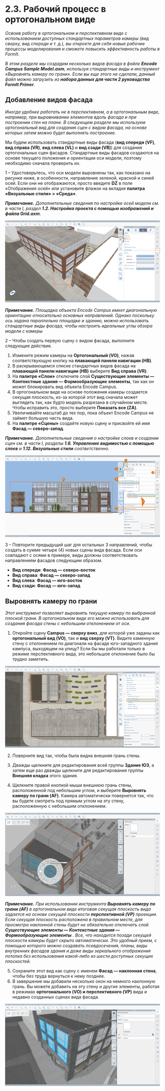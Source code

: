 # 2.3. Рабочий процесс в ортогональном виде

_Освоив работу в ортогональном и перспективном виде с использованием доступных стандартных параметров камеры \(вид сверху, вид спереди и т. д.\), вы откроете для себя новые рабочие процессы моделирования и сможете повысить эффективность работы в FormIt._

_В этом разделе мы создадим несколько видов фасада в файле_ _**Encode Campus Sample Model.axm**, используя стандартные виды и инструмент «Выровнять камеру по грани». Если вы еще этого не сделали, данный файл можно загрузить из_ _**набора данных для части 2 руководства FormIt Primer**._

## Добавление видов фасада

_Иногда удобнее работать не в перспективном, а в ортогональным виде, например, при выравнивании элементов вдоль фасада и при построении стен на плане. В следующем разделе мы используем ортогональный вид для создания сцен с видом фасада, на основе которых затем можно будет выполнять построение._

Мы будем использовать стандартные виды фасада \(**вид спереди \(VF\)**, **вид справа \(VR\)**, **вид слева \(VL\)** и **вид сзади \(VB\)**\) для создания ортогональных сцен фасадов. Стандартные виды фасадов создаются на основе текущего положения и ориентации оси модели, поэтому необходимо сначала проверить их.

1 – Удостоверьтесь, что оси модели выровнены так, как показано на рисунке ниже, в особенности, направление зеленой, красной и синей осей. Если они не отображаются, просто введите **DZ** в поле «Отображение осей» или установите флажок на вкладке **палитра «Визуальные стили» &gt; «Среда»**.

_**Примечание.**_ _Дополнительные сведения по настройке осей модели см. в части I, раздел_ _**1.2. Настройка проекта с помощью изображений и файла Grid.axm**_.

![](../../.gitbook/assets/0%20%287%29.png)

_**Примечание.** Площадка объекта Encode Campus имеет диагональную ориентацию относительно основных направлений. Однако поскольку ось задана параллельно площадке и зданию, можно использовать стандартные виды фасада, чтобы настроить идеальные углы обзора модели с камеры_

2 – Чтобы создать первую сцену с видом фасада, выполните следующие действия.

1. Измените режим камеры на **Ортогональный \(VO\)**, нажав соответствующую кнопку на **плавающей панели навигации \(HB\)**.
2. В раскрывающемся списке стандартных видов фасада на **плавающей панели навигации \(HB\)** выберите **Вид справа \(VR\)**.
3. На **палитре «Слои»** отключите слой **Существующие элементы — Контекстные здания — Формообразующие элементы**, так как он может блокировать вид объекта Encode Campus.
4. В ортогональном виде на основе положения камеры создается секущая плоскость, из-за которой этот вид сначала может выглядеть так, как будто модель разрезана в случайном месте. Чтобы исправить это, просто выберите **Показать все \(ZA\)**.
5. Увеличивайте масштаб до тех пор, пока объект Encode Campus не займет большую часть вида.
6. На **палитре «Сцены»** создайте новую сцену и присвойте ей имя **Фасад — северо-запад**.

_**Примечание.**_ _Дополнительные сведения о настройке слоев и создании сцен см. в части I, разделы_ _**1.6. Управление видимостью с помощью слоев**_ _и_ _**1.12. Визуальные стили** соответственно._

![](../../.gitbook/assets/1%20%2810%29.png)

3 – Повторите предыдущий шаг для остальных 3 направлений, чтобы создать в сумме четыре \(4\) новых сцены вида фасада. Если оси совпадают с осями в примере, виды должны соответствовать направлениям фасадов следующим образом.

* **Вид спереди**: **Фасад — северо-восток**
* **Вид справа**: **Фасад — северо-запад**
* **Вид слева**: **Фасад — юго-восток**
* **Вид сзади**: **Фасад — юго-запад**

## **Выровнять камеру по грани**

_Этот инструмент позволяет выровнять текущую камеру по выбранной плоской грани. В ортогональном виде его можно использовать для создания фасада стены с небольшим отклонением от оси._

1. Откройте сцену **Campus — сверху вниз**, для которой уже заданы как **ортогональный вид \(VO\)**, так и **вид сверху \(VT\)**. Видите каменную стену с отклонением по диагонали на фасаде юго-западного здания кампуса, выходящем на улицу? Если бы мы работали только в режиме перспективного вида, это небольшое отклонение было бы трудно заметить.

![](../../.gitbook/assets/2%20%288%29.png)

2. Поверните вид так, чтобы была видна внешняя грань стены.

3. Дважды щелкните для редактирования всей группы **Здание ЮЗ**, а затем еще раз дважды щелкните для редактирования группы **Внешняя кладка** этого здания.

4. Щелкните правой кнопкой мыши внешнюю грань стены, расположенной под небольшим углом, и выберите **Выровнять камеру по грани \(AF\)**. Камера автоматически повернется так, что вы будете смотреть под прямым углом на эту стену, расположенную с небольшим отклонением.

![](../../.gitbook/assets/3%20%289%29.png)

_**Примечание.**_ _При использовании инструмента_ _**Выровнять камеру по грани**_ _**(AF\)**_ _в ортогональном виде итоговая секущая плоскость вида задается на основе секущей плоскости_ _**перспективной \(VP\)**_ _проекции. Если секущая плоскость расположена в правильном месте, для просмотра наклонной стены будет не обязательно отключать слой_ _**Существующие элементы — Контекстные здания — Формообразующие элементы**_ _. Все, что находится позади секущей плоскости камеры будет скрыто автоматически. Это удобный прием, с помощью которого можно создавать псевдосечения, планы, виды внутренних фасадов здания и даже виды зеркального отображения потолка без использования какой-либо из шести доступных секущих плоскостей._

5. Сохраните этот вид как сцену с именем **Фасад — наклонная стена**, чтобы без труда вернуться к нему позднее.  
6. В завершение мы добавили несколько окон на немного наклонную грань. Вы можете добавить на эту стену и другие элементы, работая в режимах **ортогонального \(VO\) и перспективного \(VP\)** вида и недавно созданных сценах вида фасада.

![Здание ЮЗ с шестью \(6\) новыми окнами, добавленными вдоль наклонной грани.](../../.gitbook/assets/4%20%2810%29.png)

